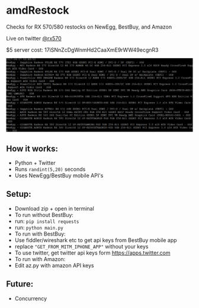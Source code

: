 # amdRestock
Checks for RX 570/580 restocks on NewEgg, BestBuy, and Amazon

Live on twitter [@rx570](https://www.twitter.com/rx570/)

$5 server cost: 17iSNnZcDgWnmHd2CaaXmE9rWW49ecgnR3

![gif](/images/term2.gif)

## How it works:
- Python + Twitter
- Runs ```randint(5,20)``` seconds
- Uses NewEgg/BestBuy mobile API's

## Setup:
- Download zip + open in terminal
- To run without BestBuy:
- run: ```pip install requests```
- run: ```python main.py```
- To run with BestBuy:
- Use fiddler/wireshark etc to get api keys from BestBuy mobile app
- replace ```"GET_FROM_MITM_IPHONE_APP"``` without your keys
- To use twitter, get twitter api keys form https://apps.twitter.com
- To run with Amazon:
- Edit az.py with amazon API keys


## Future:
- Concurrency
